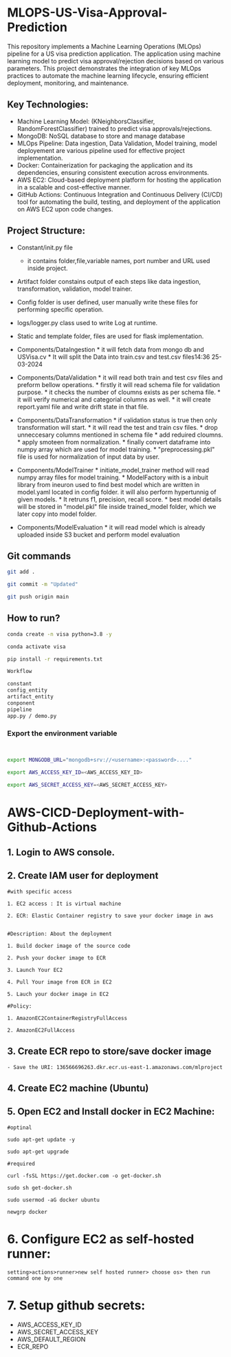 # MLOPS-US-Visa-Approval-Prediction

This repository implements a Machine Learning Operations (MLOps) pipeline for a US visa prediction application. The application using machine learning model to predict visa approval/rejection decisions based on various parameters. This project demonstrates the integration of key MLOps practices to automate the machine learning lifecycle, ensuring efficient deployment, monitoring, and maintenance.


## Key Technologies:

-  Machine Learning Model: (KNeighborsClassifier, RandomForestClassifier) trained to predict visa approvals/rejections.
-  MongoDB: NoSQL database to store and manage database 
-  MLOps Pipeline: Data ingestion, Data Validation, Model training, model deployement are various pipeline used for effective project implementation. 
-  Docker: Containerization for packaging the application and its dependencies, ensuring consistent execution across environments.
-  AWS EC2: Cloud-based deployment platform for hosting the application in a scalable and cost-effective manner.
- GitHub Actions: Continuous Integration and Continuous Delivery (CI/CD) tool for automating the build, testing, and deployment of the application on AWS EC2 upon code changes.


## Project Structure:

-  Constant/init.py file
	* it contains folder,file,variable names, port number and URL used inside project.
- Artifact folder constains output of each steps like data ingestion, transformation, validation, model trainer.
- Config folder is user defined, user manually write these files for performing specific operation.
-  logs/logger.py class used to write Log at runtime. 
- Static and template folder, files are used for flask implementation.
- Components/DataIngestion
		* it will fetch data from mongo db and USVisa.cv
	 	* It will split the Data into train.csv and test.csv files14:36 25-03-2024
-  Components/DataValidation 
		* it will read both train and test csv files and preform bellow operations.
		* firstly it will read schema file for validation purpose.
		* it checks the number of cloumns exists as per schema file.
		* it will verify numerical and categorial columns as well. 
		* it will create report.yaml file and write drift state in that file.
- Components/DataTransformation
		* if validation status is true then only transformation will start. 
		* it will read the test and train csv files. 
		* drop unneccesary columns mentioned in schema file 
		* add reduired cloumns. 
		* apply smoteen from normalization. 
		* finally convert dataframe into numpy array which are used for model training. 
		* "preprocessing.pkl" file is used for normalization of input data by user.
	
- Components/ModelTrainer
		* initiate_model_trainer method will read numpy array files for model training. 
		* ModelFactory with is a inbuit library from ineuron used to find best model which are written in model.yaml located in config folder. it will also perform hypertunnig of given models. 
		* It retruns f1, precision, recall score. 
		* best model details will be stored in "model.pkl" file inside trained_model folder, which we later copy into model folder.
-  Components/ModelEvaluation
		* it will read model which is already uploaded inside S3 bucket and perform model evaluation

## Git commands

```bash
git add .

git commit -m "Updated"

git push origin main
```

## How to run?

```bash
conda create -n visa python=3.8 -y
```

```bash
conda activate visa
```

```bash
pip install -r requirements.txt
```

```bash
Workflow

constant
config_entity
artifact_entity
conponent
pipeline
app.py / demo.py

```


### Export the  environment variable
```bash


export MONGODB_URL="mongodb+srv://<username>:<password>...."

export AWS_ACCESS_KEY_ID=<AWS_ACCESS_KEY_ID>

export AWS_SECRET_ACCESS_KEY=<AWS_SECRET_ACCESS_KEY>
```



# AWS-CICD-Deployment-with-Github-Actions

## 1. Login to AWS console.

## 2. Create IAM user for deployment

	#with specific access

	1. EC2 access : It is virtual machine

	2. ECR: Elastic Container registry to save your docker image in aws


	#Description: About the deployment

	1. Build docker image of the source code

	2. Push your docker image to ECR

	3. Launch Your EC2 

	4. Pull Your image from ECR in EC2

	5. Lauch your docker image in EC2

	#Policy:

	1. AmazonEC2ContainerRegistryFullAccess

	2. AmazonEC2FullAccess

	
## 3. Create ECR repo to store/save docker image
    - Save the URI: 136566696263.dkr.ecr.us-east-1.amazonaws.com/mlproject

	
## 4. Create EC2 machine (Ubuntu) 

## 5. Open EC2 and Install docker in EC2 Machine:
	
	
	#optinal

	sudo apt-get update -y

	sudo apt-get upgrade
	
	#required

	curl -fsSL https://get.docker.com -o get-docker.sh

	sudo sh get-docker.sh

	sudo usermod -aG docker ubuntu

	newgrp docker
	
# 6. Configure EC2 as self-hosted runner:
    setting>actions>runner>new self hosted runner> choose os> then run command one by one


# 7. Setup github secrets:

   - AWS_ACCESS_KEY_ID
   - AWS_SECRET_ACCESS_KEY
   - AWS_DEFAULT_REGION
   - ECR_REPO

    
